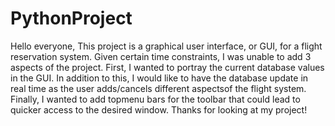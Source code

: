 # PythonProject
Hello everyone,
This project is a graphical user interface, or GUI, for a flight reservation system. Given certain time constraints, I was unable to add 3 aspects of the project. First, I wanted to portray the current database values in the GUI. In addition to this, I would like to have the database update in real time as the user adds/cancels different aspectsof the flight system. Finally, I wanted to add topmenu bars for the toolbar that could lead to quicker access to the desired window. 
Thanks for looking at my project!
